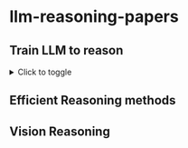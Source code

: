 # llm-reasoning-papers

## Train LLM to reason 
<details>
  <summary>Click to toggle</summary>
  This is the hidden content that will be shown when you click.
</details>

## Efficient Reasoning methods 

## Vision Reasoning 


